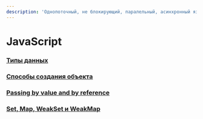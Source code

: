 ```yaml
---
description: 'Однопоточный, не блокирующий, паралельный, асинхронный язык'
---
```


# JavaScript

### [Типы данных](https://developer.mozilla.org/ru/docs/Web/JavaScript/Data_structures)

### [Способы создания объекта](objects-creating.md)

### [Passing by value and by reference](passing-by-value-and-by-reference.md)

### [Set, Map, WeakSet и WeakMap](https://learn.javascript.ru/set-map)



